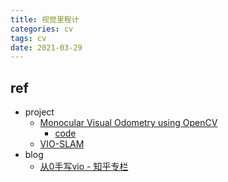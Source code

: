 ```yaml
---
title: 视觉里程计
categories: cv
tags: cv
date: 2021-03-29
---
```


## ref

- project
    - [Monocular Visual Odometry using OpenCV](https://avisingh599.github.io/vision/monocular-vo/#fnref:1)
        - [code](https://github.com/avisingh599/mono-vo)
    - [VIO-SLAM](https://github.com/iamwangyabin/VIO-SLAM)
- blog
    - [从0手写vio - 知乎专栏](https://www.zhihu.com/column/vSLAM-document)